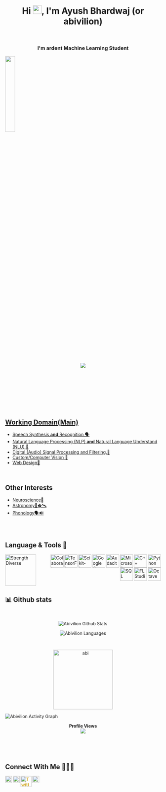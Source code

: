 <h1 align="center">Hi <img src="https://media.giphy.com/media/hvRJCLFzcasrR4ia7z/giphy.gif" width="28">, I'm <b>Ayush Bhardwaj (or abivilion) </b> 
</h1>
<br>

<h3 align="center">I'm ardent Machine Learning Student</h3>
 
 <img src="https://cdn.dribbble.com/users/2017910/screenshots/5102683/ai_trends_dribbble_shot.gif" height=25%>
 <!-- typing style -->
<p align="center">
<a href="https://github.com/DenverCoder1/readme-typing-svg"><img src="https://readme-typing-svg.herokuapp.com?font=roboto&color=2D3192&center=true&vCenter=true&width=700&height=100&lines=Hi%2C+Hello;I'm+Ayush+Bhardwaj;I'm+Machine+Learning+and+Data+Science+Student"</a>
</p>
    

<br>
<br><br>
    <br><br><br><br>

<!-- <img src="https://cdn.dribbble.com/users/2017910/screenshots/5102683/ai_trends_dribbble_shot.gif" height=25%> -->

## Working Domain(Main)
 - <a href="https://www.sciencedirect.com/topics/computer-science/speech-synthesis" target="_blank">Speech Synthesis <b>and</b> Recognition 🗣
 - <a href="https://www.expert.ai/blog/natural-language-understanding-different-nlp/" target="_blank">Natural Language Processing (NLP) <b>and</b> Natural Language Understand (NLU) 💬
 - <a href="https://en.wikipedia.org/wiki/Digital_signal_processing#:~:text=Digital%20signal%20processing%20(DSP)%20is,variety%20of%20signal%20processing%20operations.&text=Digital%20signal%20processing%20and%20analog%20signal%20processing%20are%20subfields%20of%20signal%20processing.n" target="_blank">Digital (Audio) Signal Processing and Filtering.📶
 - <a href="https://www.ibm.com/topics/computer-vision#:~:text=Computer%20vision%20is%20a%20field,recommendations%20based%20on%20that%20information." target="_blank">Custom/Computer Vision 🎦
 - <a href="https://www.interaction-design.org/literature/topics/web-design" target="_blank">Web Design🎨</a>
<br>

## Other Interests 
 -  <a href="https://www.medicalnewstoday.com/articles/248680" target="_blank">Neuroscience🧠</a>
 -  <a href="https://apod.nasa.gov/apod/astropix.html" target="_blank">Astronomy🚀�🛰</a>
 -  <a href="https://en.wikipedia.org/wiki/Phonology#:~:text=Phonology%20is%20often%20distinguished%20from,across%20languages%20to%20encode%20meaning." target="_blank">Phonology🗣🔊 </a>
<br>
<br>

## Language & Tools 🦾

<img align="left" alt="Strength Diverse" height ="100" src="https://img.deusm.com/informationweek/2016/06/1326034/data-tools-alengo-iStock_23466387_MEDIUM.jpg" >

<a href="https://www.python.org" target="_blank"><img align="right" alt="Python" height ="42px" src="https://raw.githubusercontent.com/rahul-jha98/github_readme_icons/main/language_and_tools/square/python/python.svg"></a>
<a href="https://www.cplusplus.com/" target="_blank"><img align="right" alt="C++" height ="42px" src="https://upload.wikimedia.org/wikipedia/commons/1/18/ISO_C%2B%2B_Logo.svg"></a>
<a href="https://azure.microsoft.com/en-us/" target="_blank"><img align="right" alt="Microsoft Azure" height ="42px" src="https://pbs.twimg.com/profile_images/1396907108881231875/KtFg3mV6_400x400.jpg"></a>

<a href="https://www.audacityteam.org/" target="_blank"><img align="right" alt="Audacity" height ="42px" src="https://www.audacityteam.org/wp-content/themes/wp_audacity/img/logo.png"></a>

<a href="https://cloud.google.com/compute" target="_blank"><img align="right" alt="Google Compute Engine" height ="42px" src="https://www.logo.wine/a/logo/Google_Compute_Engine/Google_Compute_Engine-Logo.wine.svg"></a>

<a href="https://scikit-learn.org/stable/" target="_blank"><img align="right" alt="Scikit-Learn" height ="42px" src="https://upload.wikimedia.org/wikipedia/commons/thumb/0/05/Scikit_learn_logo_small.svg/1280px-Scikit_learn_logo_small.svg.png"></a>

<a href="https://www.tensorflow.org/" target="_blank"><img align="right" alt="TensorFlow" height ="42px" src="https://upload.wikimedia.org/wikipedia/commons/2/2d/Tensorflow_logo.svg"></a>

<a href="https://research.google.com/colaboratory/" target="_blank"><img align="right" alt="Colaboratory" height ="42px" src="https://static.javatpoint.com/tutorial/google-colab/images/google-colab.png"></a>

<a href="https://www.gnu.org/software/octave/index" target="_blank"><img align="right" alt="Octave" height ="42px" src="https://www.gnu.org/software/octave/img/octave-logo.svg"></a>
<a href="https://www.image-line.com/" target="_blank"><img align="right" alt="FL Studio" height ="42px" src="https://www.image-line.com/wp-content/themes/intracto/build/images/fl-fruit-logo.png"></a>
<a href="https://www.mysql.com/" target="_blank"><img align="right" alt="SQL" height ="42px" src="https://i0.wp.com/learn.onemonth.com/wp-content/uploads/2019/07/image2-1.png?w=600&ssl=1"></a>


<br><br><br>
<br><br><br>
    
<p align="center"> 
    
   
## 📊 Github stats

</p> 
  <br/>
    
<p align="center">     
    <a><img alt="Abivilion Github Stats" src="https://denvercoder1-github-readme-stats.vercel.app/api?username=abivilion&show_icons=true&count_private=true&theme=react&hide_border=true&abivilion_color=003566&title_color=ffd60a&icon_color=F8D866" /></a></p> 
    
<p align="center">     
  <a><img alt="Abivilion Languages" src="https://denvercoder1-github-readme-stats.vercel.app/api/top-langs/?username=abivilion&langs_count=8&layout=compact&theme=react&hide_border=true&bg_color=0F1842&title_color=ffd60a&icon_color=F8D866" /></a></p> 
  <br/>
<!--   <b>Note:</b> Top languages is only a metric of the languages my public code consists of and doesn't reflect experience or skill level. -->
<!-- </details> -->
<p align="center"> 
 
<p align="center">
    <a href="https://github.com/abivilion"><img align="center" src="https://github-readme-streak-stats.herokuapp.com?user=abivilion&theme=vue-dark&hide_border=true&currStreakNum=ffd60a&background=0F1842&border=FBFF02&stroke=FFFFF8&ring=7BFF0F&fire=D6DD0F&sideNums=ffd60a" alt="abi" height="192px"/></a>
	</p> 
<a align="center"><img alt="Abivilion Activity Graph" src="https://activity-graph.herokuapp.com/graph?username=abivilion&bg_color=003566&color=ffd60a&line=aacc00&point=FFFFFF&hide_border=true" /></a> </p> 

    
<p align="center"> 
  <b>Profile Views<br>
  <img src="https://profile-counter.glitch.me/abivilion/count.svg" /><br>
  <br>
</p>   
<br>
<br>



## Connect With Me 🤝👨‍💼
[<img align="left" alt="LinkedIn" width="22px" src="https://image.flaticon.com/icons/png/512/174/174857.png"  style = "color:#d4af37"/>][linkedin]

[<img align="left" alt="Instagram" width="22px" src="https://upload.wikimedia.org/wikipedia/commons/thumb/e/e7/Instagram_logo_2016.svg/768px-Instagram_logo_2016.svg.png" style = "color:#d4af37"/>][instagram]

[<img align="left" alt="Twitter" width="35px" src="https://logos-world.net/wp-content/uploads/2020/04/Twitter-Logo.png" style = "color:#d4af37"/>][twitter]

[<img align="left" alt="Telegram" width="22px" src="https://upload.wikimedia.org/wikipedia/commons/8/83/Telegram_2019_Logo.svg"  style = "color:#d4af37"/>][telegram]


<!--
**abivilion/abivilion** is a ✨ _special_ ✨ repository because its `README.md` (this file) appears on your GitHub profile.

Here are some ideas to get you started:

- 🔭 I’m currently working on ...
- 🌱 I’m currently learning ...
- 👯 I’m looking to collaborate on ...
- 🤔 I’m looking for help with ...
- 💬 Ask me about ...
- 📫 How to reach me: ...
- 😄 Pronouns: ...
- ⚡ Fun fact: ...
-->

[telegram]: https://t.me/abivilion/
[twitter]: https://twitter.com/abivilion
[instagram]: https://www.instagram.com/abivilion/
[linkedin]: https://www.linkedin.com/in/ayushbh/
